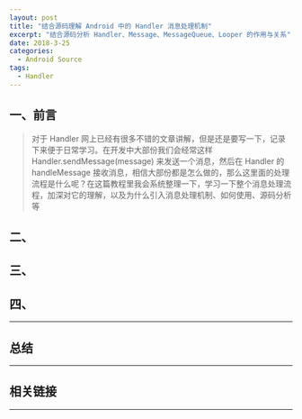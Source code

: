 ```yaml
---
layout: post
title: "结合源码理解 Android 中的 Handler 消息处理机制"
excerpt: "结合源码分析 Handler、Message、MessageQueue、Looper 的作用与关系"
date: 2018-3-25
categories:
  - Android Source
tags:
  - Handler
---
```


## 一、前言
> 对于 Handler 网上已经有很多不错的文章讲解，但是还是要写一下，记录下来便于日常学习。在开发中大部份我们会经常这样 Handler.sendMessage(message) 来发送一个消息，然后在 Handler 的 handleMessage 接收消息，相信大部份都是怎么做的，那么这里面的处理流程是什么呢？在这篇教程里我会系统整理一下，学习一下整个消息处理流程，加深对它的理解，以及为什么引入消息处理机制、如何使用、源码分析等

## 二、


## 三、



## 四、


-------------------

## 总结


-------------------

## 相关链接


-------------------